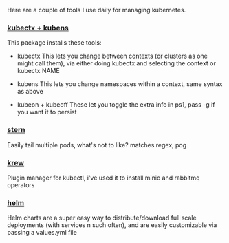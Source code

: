 Here are a couple of tools I use daily for managing kubernetes.

### [kubectx + kubens](https://github.com/ahmetb/kubectx)

This package installs these tools:
- kubectx
This lets you change between contexts (or clusters as one might call them), via either doing kubectx and selecting the context or kubectx NAME

- kubens
This lets you change namespaces within a context, same syntax as above

- kubeon + kubeoff
These let you toggle the extra info in ps1, pass -g if you want it to persist

### [stern](https://github.com/wercker/stern)

Easily tail multiple pods, what's not to like?
matches regex, pog

### [krew](https://krew.sigs.k8s.io/)

Plugin manager for kubectl, i've used it to install minio and rabbitmq operators

### [helm](https://helm.sh/)

Helm charts are a super easy way to distribute/download full scale deployments (with services n such often), and are easily customizable via passing a values.yml file